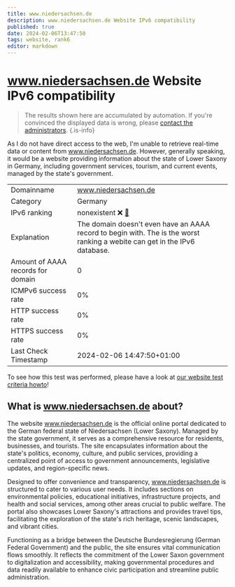 ```yaml
---
title: www.niedersachsen.de
description: www.niedersachsen.de Website IPv6 compatibility
published: true
date: 2024-02-06T13:47:50
tags: website, rank6
editor: markdown
---
```


# www.niedersachsen.de Website IPv6 compatibility

> The results shown here are accumulated by automation. If you're convinced the displayed data is wrong, please [contact the administrators](/howto/chat). 
{.is-info}

As I do not have direct access to the web, I'm unable to retrieve real-time data or content from www.niedersachsen.de. However, generally speaking, it would be a website providing information about the state of Lower Saxony in Germany, including government services, tourism, and current events, managed by the state's government.


|   |   |
| - | - |
| Domainname | www.niedersachsen.de
| Category | Germany |
| IPv6 ranking | nonexistent :x: [🔗](/howto/ranking) |
| Explanation | The domain doesn't even have an AAAA record to begin with. The is the worst ranking a webite can get in the IPv6 database. |
| Amount of AAAA records for domain | 0 |
| ICMPv6 success rate | 0%|
| HTTP success rate | 0% |
| HTTPS success rate | 0% |
| Last Check Timestamp | 2024-02-06 14:47:50+01:00 |

To see how this test was performed, please have a look at [our website test criteria howto](/howto/testcriteria/website)!


## What is www.niedersachsen.de about?
The website www.niedersachsen.de is the official online portal dedicated to the German federal state of Niedersachsen (Lower Saxony). Managed by the state government, it serves as a comprehensive resource for residents, businesses, and tourists. The site encapsulates information about the state's politics, economy, culture, and public services, providing a centralized point of access to government announcements, legislative updates, and region-specific news.

Designed to offer convenience and transparency, www.niedersachsen.de is structured to cater to various user needs. It includes sections on environmental policies, educational initiatives, infrastructure projects, and health and social services, among other areas crucial to public welfare. The portal also showcases Lower Saxony's attractions and provides travel tips, facilitating the exploration of the state's rich heritage, scenic landscapes, and vibrant cities.

Functioning as a bridge between the Deutsche Bundesregierung (German Federal Government) and the public, the site ensures vital communication flows smoothly. It reflects the commitment of the Lower Saxon government to digitalization and accessibility, making governmental procedures and data readily available to enhance civic participation and streamline public administration.


